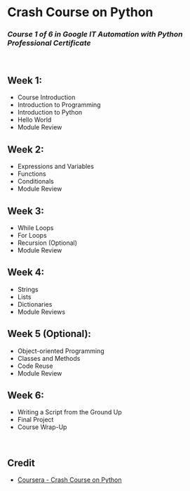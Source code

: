 # Crash Course on Python
### <i>Course 1 of 6 in Google IT Automation with Python Professional Certificate</i>

<br>

## Week 1:
* Course Introduction
* Introduction to Programming
* Introduction to Python
* Hello World
* Module Review

## Week 2:
* Expressions and Variables
* Functions
* Conditionals
* Module Review

## Week 3:
* While Loops
* For Loops
* Recursion (Optional)
* Module Review

## Week 4:
* Strings
* Lists
* Dictionaries
* Module Reviews

## Week 5 (Optional):
* Object-oriented Programming
* Classes and Methods
* Code Reuse
* Module Review

## Week 6:
* Writing a Script from the Ground Up
* Final Project
* Course Wrap-Up

<br>

## Credit
* [Coursera - Crash Course on Python](https://www.coursera.org/learn/python-crash-course)
